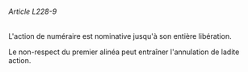 ###### Article L228-9

L'action de numéraire est nominative jusqu'à son entière libération.

Le non-respect du premier alinéa peut entraîner l'annulation de ladite action.

